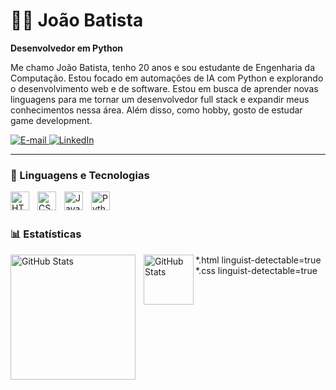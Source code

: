 # 🧑‍💻 João Batista

**Desenvolvedor em Python**

Me chamo João Batista, tenho 20 anos e sou estudante de Engenharia da Computação. Estou focado em automações de IA com Python e explorando o desenvolvimento web e de software. Estou em busca de aprender novas linguagens para me tornar um desenvolvedor full stack e expandir meus conhecimentos nessa área. Além disso, como hobby, gosto de estudar game development.

<p align="left">
    <a href="mailto:joaobatista231516@gmail.com">
        <img
            alt="E-mail"
            title="Entre em contato por e-mail"
            src="https://img.shields.io/badge/E--mail-red?style=for-the-badge&logo=gmail&logoColor=white"
        />
    </a>
    <a href="https://www.linkedin.com/in/jo%C3%A3o-batista-3259a8348/">
        <img
            alt="LinkedIn"
            title="Visite meu perfil no LinkedIn"
            src="https://custom-icon-badges.demolab.com/badge/LinkedIn-Perfil-blue?style=for-the-badge&logo=linkedin&labelColor=0A66C2"
        />
    </a>
</p>

---

### 🤖 Linguagens e Tecnologias

<img
    align="left"
    alt="HTML"
    title="HTML"
    width="30px"
    style="padding-right: 10px;"
    src="https://cdn.jsdelivr.net/gh/devicons/devicon@latest/icons/html5/html5-original.svg"
/>

<img
    align="left"
    alt="CSS"
    title="CSS"
    width="30px"
    style="padding-right: 10px;"
    src="https://cdn.jsdelivr.net/gh/devicons/devicon@latest/icons/css3/css3-original.svg"
/>
<img
    align="left"
    alt="JavaScript"
    title="JavaScript"
    width="30px"
    style="padding-right: 10px;"
    src="https://cdn.jsdelivr.net/gh/devicons/devicon@latest/icons/javascript/javascript-original.svg" 
/>

<img
    align="left"
    alt="Python"
    title="Python"
    width="30px"
    style="padding-right: 10px;"
    src="https://cdn.jsdelivr.net/gh/devicons/devicon@latest/icons/python/python-original.svg"
/>

<br/>
<br/>

### 📊 Estatísticas

<p>
  <img
    align="left"
    alt="GitHub Stats"
    height="200"
    style="padding-right: 10px;"
    src="https://github-readme-stats.vercel.app/api?username=joaov-batista&show_icons=true&theme=tokyonight&include_all_commits=true&locale=pt-br"
  />

<img
      align="left"
      alt="GitHub Stats"
      height="80"
      src="https://github-readme-stats.vercel.app/api/top-langs/?username=joaov-batista&theme=tokyonight&layout=compact&custom_title=Tecnologias&langs_count=9"
  />

</p>

*.html linguist-detectable=true
*.css linguist-detectable=true
